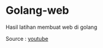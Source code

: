 # Golang-web
Hasil latihan membuat web di golang

Source : [youtube](https://youtu.be/K76y2_ZQYwY) 
